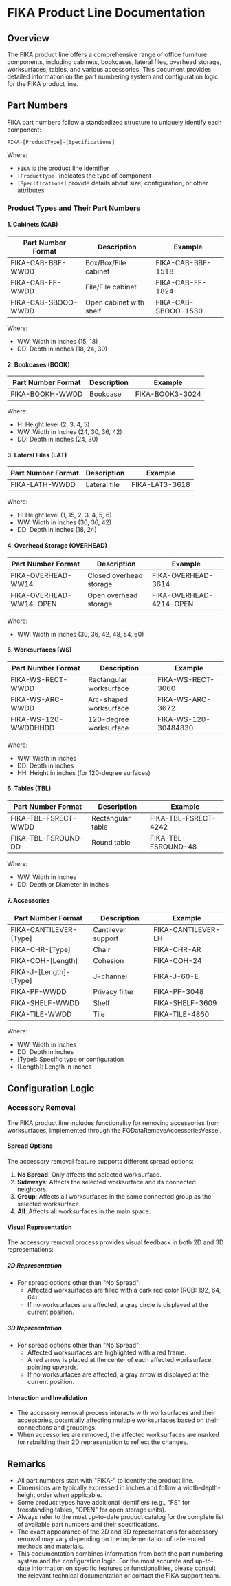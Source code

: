 # FIKA Product Line Documentation

## Overview

The FIKA product line offers a comprehensive range of office furniture components, including cabinets, bookcases, lateral files, overhead storage, worksurfaces, tables, and various accessories. This document provides detailed information on the part numbering system and configuration logic for the FIKA product line.

## Part Numbers

FIKA part numbers follow a standardized structure to uniquely identify each component:

```
FIKA-[ProductType]-[Specifications]
```

Where:
- `FIKA` is the product line identifier
- `[ProductType]` indicates the type of component
- `[Specifications]` provide details about size, configuration, or other attributes

### Product Types and Their Part Numbers

#### 1. Cabinets (CAB)

| Part Number Format | Description | Example |
|--------------------|-------------|---------|
| FIKA-CAB-BBF-WWDD | Box/Box/File cabinet | FIKA-CAB-BBF-1518 |
| FIKA-CAB-FF-WWDD | File/File cabinet | FIKA-CAB-FF-1824 |
| FIKA-CAB-SBOOO-WWDD | Open cabinet with shelf | FIKA-CAB-SBOOO-1530 |

Where:
- WW: Width in inches (15, 18)
- DD: Depth in inches (18, 24, 30)

#### 2. Bookcases (BOOK)

| Part Number Format | Description | Example |
|--------------------|-------------|---------|
| FIKA-BOOKH-WWDD | Bookcase | FIKA-BOOK3-3024 |

Where:
- H: Height level (2, 3, 4, 5)
- WW: Width in inches (24, 30, 36, 42)
- DD: Depth in inches (24, 30)

#### 3. Lateral Files (LAT)

| Part Number Format | Description | Example |
|--------------------|-------------|---------|
| FIKA-LATH-WWDD | Lateral file | FIKA-LAT3-3618 |

Where:
- H: Height level (1, 15, 2, 3, 4, 5, 6)
- WW: Width in inches (30, 36, 42)
- DD: Depth in inches (18, 24)

#### 4. Overhead Storage (OVERHEAD)

| Part Number Format | Description | Example |
|--------------------|-------------|---------|
| FIKA-OVERHEAD-WW14 | Closed overhead storage | FIKA-OVERHEAD-3614 |
| FIKA-OVERHEAD-WW14-OPEN | Open overhead storage | FIKA-OVERHEAD-4214-OPEN |

Where:
- WW: Width in inches (30, 36, 42, 48, 54, 60)

#### 5. Worksurfaces (WS)

| Part Number Format | Description | Example |
|--------------------|-------------|---------|
| FIKA-WS-RECT-WWDD | Rectangular worksurface | FIKA-WS-RECT-3060 |
| FIKA-WS-ARC-WWDD | Arc-shaped worksurface | FIKA-WS-ARC-3672 |
| FIKA-WS-120-WWDDHHDD | 120-degree worksurface | FIKA-WS-120-30484830 |

Where:
- WW: Width in inches
- DD: Depth in inches
- HH: Height in inches (for 120-degree surfaces)

#### 6. Tables (TBL)

| Part Number Format | Description | Example |
|--------------------|-------------|---------|
| FIKA-TBL-FSRECT-WWDD | Rectangular table | FIKA-TBL-FSRECT-4242 |
| FIKA-TBL-FSROUND-DD | Round table | FIKA-TBL-FSROUND-48 |

Where:
- WW: Width in inches
- DD: Depth or Diameter in inches

#### 7. Accessories

| Part Number Format | Description | Example |
|--------------------|-------------|---------|
| FIKA-CANTILEVER-[Type] | Cantilever support | FIKA-CANTILEVER-LH |
| FIKA-CHR-[Type] | Chair | FIKA-CHR-AR |
| FIKA-COH-[Length] | Cohesion | FIKA-COH-24 |
| FIKA-J-[Length]-[Type] | J-channel | FIKA-J-60-E |
| FIKA-PF-WWDD | Privacy filter | FIKA-PF-3048 |
| FIKA-SHELF-WWDD | Shelf | FIKA-SHELF-3609 |
| FIKA-TILE-WWDD | Tile | FIKA-TILE-4860 |

Where:
- WW: Width in inches
- DD: Depth in inches
- [Type]: Specific type or configuration
- [Length]: Length in inches

## Configuration Logic

### Accessory Removal

The FIKA product line includes functionality for removing accessories from worksurfaces, implemented through the FODataRemoveAccessoriesVessel.

#### Spread Options

The accessory removal feature supports different spread options:

1. **No Spread**: Only affects the selected worksurface.
2. **Sideways**: Affects the selected worksurface and its connected neighbors.
3. **Group**: Affects all worksurfaces in the same connected group as the selected worksurface.
4. **All**: Affects all worksurfaces in the main space.

#### Visual Representation

The accessory removal process provides visual feedback in both 2D and 3D representations:

##### 2D Representation
- For spread options other than "No Spread":
  - Affected worksurfaces are filled with a dark red color (RGB: 192, 64, 64).
  - If no worksurfaces are affected, a gray circle is displayed at the current position.

##### 3D Representation
- For spread options other than "No Spread":
  - Affected worksurfaces are highlighted with a red frame.
  - A red arrow is placed at the center of each affected worksurface, pointing upwards.
  - If no worksurfaces are affected, a gray arrow is displayed at the current position.

#### Interaction and Invalidation

- The accessory removal process interacts with worksurfaces and their accessories, potentially affecting multiple worksurfaces based on their connections and groupings.
- When accessories are removed, the affected worksurfaces are marked for rebuilding their 2D representation to reflect the changes.

## Remarks

- All part numbers start with "FIKA-" to identify the product line.
- Dimensions are typically expressed in inches and follow a width-depth-height order when applicable.
- Some product types have additional identifiers (e.g., "FS" for freestanding tables, "OPEN" for open storage units).
- Always refer to the most up-to-date product catalog for the complete list of available part numbers and their specifications.
- The exact appearance of the 2D and 3D representations for accessory removal may vary depending on the implementation of referenced methods and materials.
- This documentation combines information from both the part numbering system and the configuration logic. For the most accurate and up-to-date information on specific features or functionalities, please consult the relevant technical documentation or contact the FIKA support team.